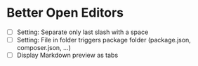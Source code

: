 # Better Open Editors

- [ ] Setting: Separate only last slash with a space
- [ ] Setting: File in folder triggers package folder (package.json, composer.json, ...)
- [ ] Display Markdown preview as tabs
